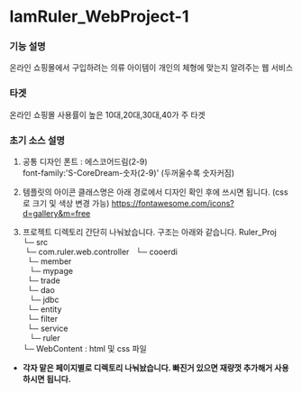 # IamRuler_WebProject-1

### 기능 설명
온라인 쇼핑몰에서 구입하려는 의류 아이템이 개인의 체형에 맞는지 알려주는 웹 서비스

### 타겟
온라인 쇼핑몰 사용률이 높은 10대,20대,30대,40가 주 타겟

### 초기 소스 설명

1. 공통 디자인 폰트 : 에스코어드림(2-9)  
font-family:'S-CoreDream-숫자(2-9)' (두꺼울수록 숫자커짐)

2. 템플릿의 아이콘 클래스명은 아래 경로에서 디자인 확인 후에 
  쓰시면 됩니다. (css로 크기 및 색상 변경 가능)
  https://fontawesome.com/icons?d=gallery&m=free

3. 프로젝트 디렉토리 간단히 나눠놨습니다. 구조는 아래와 같습니다.
  Ruler_Proj  
  └─ src  
  &nbsp;└─ com.ruler.web.controller
  &nbsp;&nbsp;└─ cooerdi  
  &nbsp;&nbsp;└─ member  
  &nbsp;&nbsp;&nbsp;└─ mypage  
  &nbsp;&nbsp;└─ trade  
  &nbsp;&nbsp;└─ dao  
  &nbsp;&nbsp;&nbsp;└─ jdbc  
  &nbsp;&nbsp;└─ entity  
  &nbsp;&nbsp;└─ filter  
  &nbsp;&nbsp;└─ service  
  &nbsp;&nbsp;&nbsp;└─ ruler  
  └─ WebContent : html 및 css 파일 


- __각자 맡은 페이지별로 디렉토리 나눠놨습니다. 빠진거 있으면 재량껏 추가해거 사용하시면 됩니다.__  

